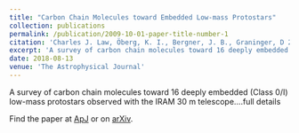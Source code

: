 ```yaml
---
title: "Carbon Chain Molecules toward Embedded Low-mass Protostars"
collection: publications
permalink: /publication/2009-10-01-paper-title-number-1
citation: 'Charles J. Law, Öberg, K. I., Bergner, J. B., Graninger, D 2018 <i>ApJ</i> 863 88.'
excerpt: 'A survey of carbon chain molecules toward 16 deeply embedded (Class 0/I) low-mass protostars observed with the IRAM 30 m telescope.'
date: 2018-08-13
venue: 'The Astrophysical Journal'
---
```

A survey of carbon chain molecules toward 16 deeply embedded (Class 0/I) low-mass protostars observed with the IRAM 30 m telescope....full details

Find the paper at [ApJ](https://iopscience.iop.org/article/10.3847/1538-4357/aacf9d) or on [arXiv](https://arxiv.org/abs/1807.05231).
